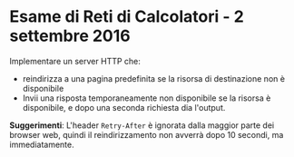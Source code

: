 # Esame di Reti di Calcolatori -  2 settembre 2016

Implementare un server HTTP che:

- reindirizza a una pagina predefinita se la risorsa di destinazione non è disponibile 
- Invii una risposta temporaneamente non disponibile se la risorsa è disponibile, e dopo una seconda richiesta dia l'output.

**Suggerimenti**:
L'header `Retry-After` è ignorata dalla maggior parte dei browser web, quindi il reindirizzamento non avverrà dopo 10 secondi, ma immediatamente.
